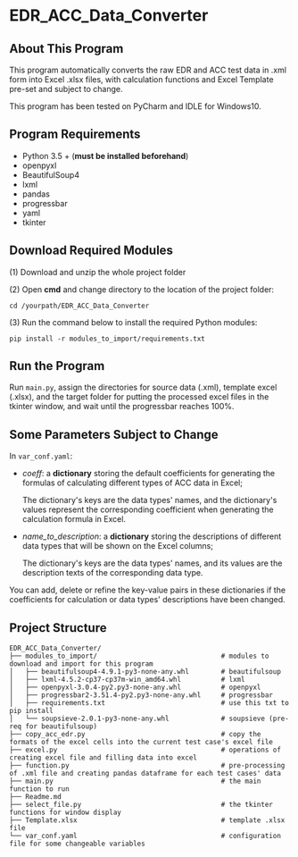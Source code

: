 # EDR_ACC_Data_Converter

## About This Program
This program automatically converts the raw EDR and ACC test data in .xml form into Excel .xlsx files, with calculation functions and Excel Template pre-set and subject to change.

This program has been tested on PyCharm and IDLE for Windows10.

## Program Requirements
- Python 3.5 + (**must be installed beforehand**)
- openpyxl
- BeautifulSoup4
- lxml
- pandas
- progressbar
- yaml
- tkinter

## Download Required Modules
(1) Download and unzip the whole project folder

(2) Open **cmd** and change directory to the location of the project folder:
    
    cd /yourpath/EDR_ACC_Data_Converter

(3) Run the command below to install the required Python modules:
   
    pip install -r modules_to_import/requirements.txt

## Run the Program
Run `main.py`, assign the directories for source data (.xml), template excel (.xlsx), and the target folder for putting the processed excel files in the tkinter window, and wait until the progressbar reaches 100%.

## Some Parameters Subject to Change
In `var_conf.yaml`:

- *coeff*: a **dictionary** storing the default coefficients for generating the formulas of calculating different types of ACC data in Excel;

    The dictionary's keys are the data types' names, and the dictionary's values represent the corresponding coefficient when generating the calculation formula in Excel.
        
- *name_to_description*: a **dictionary** storing the descriptions of different data types that will be shown on the Excel columns;
        
    The dictionary's keys are the data types' names, and its values are the description texts of the corresponding data type.
        
You can add, delete or refine the key-value pairs in these dictionaries if the coefficients for calculation or data types' descriptions have been changed.

## Project Structure
```
EDR_ACC_Data_Converter/
├── modules_to_import/                               # modules to download and import for this program
│   ├── beautifulsoup4-4.9.1-py3-none-any.whl        # beautifulsoup
│   ├── lxml-4.5.2-cp37-cp37m-win_amd64.whl          # lxml
│   ├── openpyxl-3.0.4-py2.py3-none-any.whl          # openpyxl
│   ├── progressbar2-3.51.4-py2.py3-none-any.whl     # progressbar
│   ├── requirements.txt                             # use this txt to pip install
│   └── soupsieve-2.0.1-py3-none-any.whl             # soupsieve (pre-req for beautifulsoup)
├── copy_acc_edr.py                                  # copy the formats of the excel cells into the current test case's excel file
├── excel.py                                         # operations of creating excel file and filling data into excel
├── function.py                                      # pre-processing of .xml file and creating pandas dataframe for each test cases' data
├── main.py                                          # the main function to run
├── Readme.md
├── select_file.py                                   # the tkinter functions for window display
├── Template.xlsx                                    # template .xlsx file
└── var_conf.yaml                                    # configuration file for some changeable variables
```